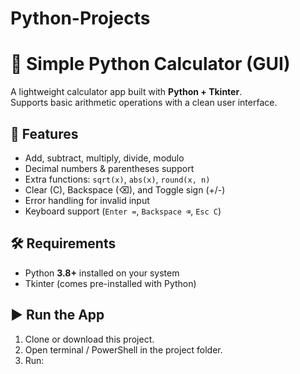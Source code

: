 # Python-Projects
# 🧮 Simple Python Calculator (GUI)

A lightweight calculator app built with **Python + Tkinter**.  
Supports basic arithmetic operations with a clean user interface.
## 🚀 Features
- Add, subtract, multiply, divide, modulo  
- Decimal numbers & parentheses support  
- Extra functions: `sqrt(x)`, `abs(x)`, `round(x, n)`  
- Clear (C), Backspace (⌫), and Toggle sign (+/-)  
- Error handling for invalid input  
- Keyboard support (`Enter =`, `Backspace ⌫`, `Esc C`)
## 🛠 Requirements
- Python **3.8+** installed on your system  
- Tkinter (comes pre-installed with Python)
## ▶️ Run the App
1. Clone or download this project.  
2. Open terminal / PowerShell in the project folder.  
3. Run:




